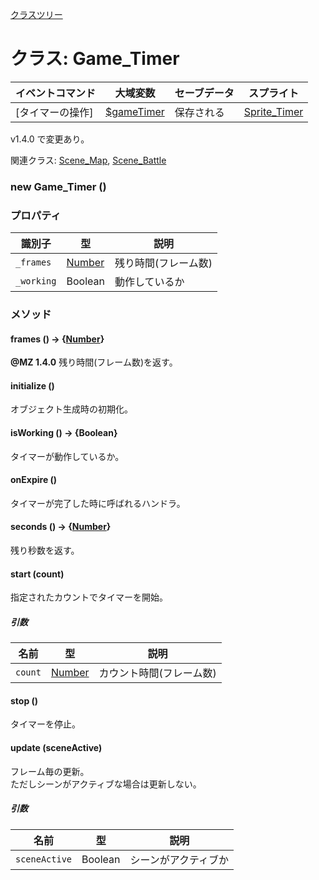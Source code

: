 [クラスツリー](index.md)

# クラス: Game_Timer

| イベントコマンド | 大域変数 | セーブデータ | スプライト |
| --- | --- | --- | --- |
| [タイマーの操作] | [$gameTimer](global.md#gametimer-game_timer) | 保存される | [Sprite_Timer](Sprite_Timer.md) |

v1.4.0 で変更あり。

関連クラス: [Scene_Map](Scene_Map.md), [Scene_Battle](Scene_Battle.md)

### new Game_Timer ()

### プロパティ

| 識別子 | 型 | 説明 |
| --- | --- | --- |
| `_frames` | [Number](Number.md) | 残り時間(フレーム数) |
| `_working` | Boolean | 動作しているか |


### メソッド

#### frames () → {[Number](Number.md)}
**@MZ 1.4.0** 残り時間(フレーム数)を返す。

#### initialize ()
 オブジェクト生成時の初期化。


#### isWorking () → {Boolean}
タイマーが動作しているか。


#### onExpire ()
タイマーが完了した時に呼ばれるハンドラ。


#### seconds () → {[Number](Number.md)}
残り秒数を返す。


#### start (count)
指定されたカウントでタイマーを開始。

##### 引数

| 名前 | 型 | 説明 |
| --- | --- | --- |
| `count` | [Number](Number.md) | カウント時間(フレーム数) |


#### stop ()
タイマーを停止。


#### update (sceneActive)
フレーム毎の更新。<br />
ただしシーンがアクティブな場合は更新しない。

##### 引数

| 名前 | 型 | 説明 |
| --- | --- | --- |
| `sceneActive` | Boolean | シーンがアクティブか |

